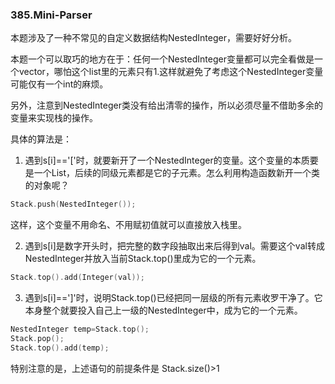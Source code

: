 ### 385.Mini-Parser

本题涉及了一种不常见的自定义数据结构NestedInteger，需要好好分析。

本题一个可以取巧的地方在于：任何一个NestedInteger变量都可以完全看做是一个vector<NestedInteger>，哪怕这个list里的元素只有1.这样就避免了考虑这个NestedInteger变量可能仅有一个int的麻烦。

另外，注意到NestedInteger类没有给出清零的操作，所以必须尽量不借助多余的变量来实现栈的操作。

具体的算法是：
1. 遇到s[i]=='['时，就要新开了一个NestedInteger的变量。这个变量的本质要是一个List，后续的同级元素都是它的子元素。怎么利用构造函数新开一个类的对象呢？
```cpp
Stack.push(NestedInteger());
```
这样，这个变量不用命名、不用赋初值就可以直接放入栈里。
  
2. 遇到s[i]是数字开头时，把完整的数字段抽取出来后得到val。需要这个val转成NestedInteger并放入当前Stack.top()里成为它的一个元素。
```cpp
Stack.top().add(Integer(val));
```

3. 遇到s[i]==']'时，说明Stack.top()已经把同一层级的所有元素收罗干净了。它本身整个就要投入自己上一级的NestedInteger中，成为它的一个元素。
```cpp
NestedInteger temp=Stack.top();
Stack.pop();
Stack.top().add(temp);
```
特别注意的是，上述语句的前提条件是 Stack.size()>1
